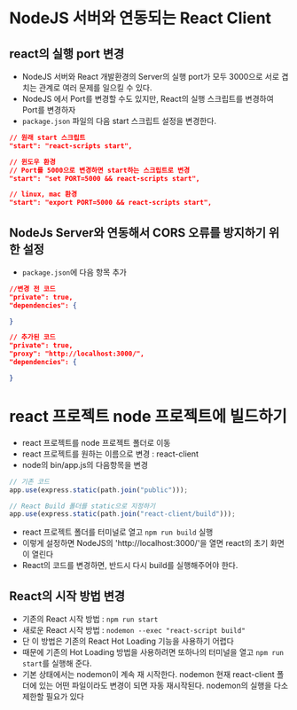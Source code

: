 # NodeJS 서버와 연동되는 React Client

## react의 실행 port 변경

- NodeJS 서버와 React 개발환경의 Server의 실행 port가 모두 3000으로 서로 겹치는 관계로 여러 문제를 일으킬 수 있다.
- NodeJS 에서 Port를 변경할 수도 있지만, React의 실행 스크립트를 변경하여 Port를 변경하자
- `package.json` 파일의 다음 start 스크립트 설정을 변경한다.

```json
// 원래 start 스크립트
"start": "react-scripts start",

// 윈도우 환경
// Port를 5000으로 변경하면 start하는 스크립트로 변경
"start": "set PORT=5000 && react-scripts start",

// linux, mac 환경
"start": "export PORT=5000 && react-scripts start",
```

## NodeJs Server와 연동해서 CORS 오류를 방지하기 위한 설정

- `package.json`에 다음 항목 추가

```json
//변경 전 코드
"private": true,
"dependencies": {

}

// 추가된 코드
"private": true,
"proxy": "http://localhost:3000/",
"dependencies": {

}
```

# react 프로젝트 node 프로젝트에 빌드하기

- react 프로젝트를 node 프로젝트 폴더로 이동
- react 프로젝트를 원하는 이름으로 변경 : react-client
- node의 bin/app.js의 다음항목을 변경

```js
// 기존 코드
app.use(express.static(path.join("public")));

// React Build 폴더를 static으로 지정하기
app.use(express.static(path.join("react-client/build")));
```

- react 프로젝트 폴더를 터미널로 열고 `npm run build` 실행
- 이렇게 설정하면 NodeJS의 'http://localhost:3000/'을 열면 react의 초기 화면이 열린다
- React의 코드를 변경하면, 반드시 다시 build를 실행해주어야 한다.

## React의 시작 방법 변경

- 기존의 React 시작 방법 : `npm run start`
- 새로운 React 시작 방법 : `nodemon --exec "react-script build"`
- 단 이 방법은 기존의 React Hot Loading 기능을 사용하기 어렵다
- 때문에 기존의 Hot Loading 방법을 사용하려면 또하나의 터미널을 열고 `npm run start`를 실행해 준다.
- 기본 상태에서는 nodemon이 계속 재 시작한다. nodemon 현재 react-client 폴더에 있는 어떤 파일이라도 변경이 되면 자동 재시작된다. nodemon의 실행을 다소 제한할 필요가 있다
